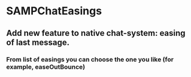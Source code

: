 # SAMPChatEasings

## Add new feature to native chat-system: easing of last message.
### From list of easings you can choose the one you like (for example, easeOutBounce)

